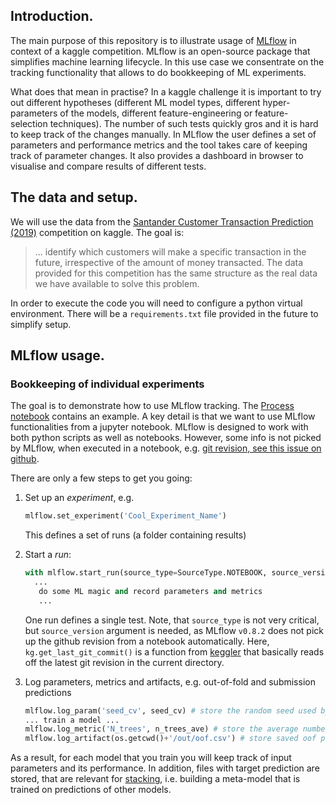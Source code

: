 ## Introduction.

The main purpose of this repository is to illustrate usage of [MLflow](https://mlflow.org/)
in context of a kaggle competition.
MLflow is an open-source package that simplifies machine learning lifecycle.
In this use case we consentrate on the tracking functionality
that allows to do bookkeeping of ML experiments.

What does that mean in practise?
In a kaggle challenge it is important to try out different hypotheses
(different ML model types, different hyper-parameters of the models,
different feature-engineering or feature-selection techniques).
The number of such tests quickly gros and it is hard to keep track of the changes manually.
In MLflow the user defines a set of parameters and performance metrics
and the tool takes care of keeping track of parameter changes.
It also provides a dashboard in browser to visualise and compare results of different tests.

## The data and setup.

We will use the data from the 
[Santander Customer Transaction Prediction (2019)](https://www.kaggle.com/c/santander-customer-transaction-prediction)
competition on kaggle.
The goal is:

> ... identify which customers will make a specific transaction in the future, irrespective of the amount of money transacted. The data provided for this competition has the same structure as the real data we have available to solve this problem.

In order to execute the code you will need to configure a python virtual environment.
There will be a `requirements.txt` file provided in the future to simplify setup.

## MLflow usage.

### Bookkeeping of individual experiments

The goal is to demonstrate how to use MLflow tracking. 
The [Process notebook](../Process.ipynb) contains an example.
A key detail is that we want to use MLflow functionalities from a jupyter notebook.
MLflow is designed to work with both python scripts as well as notebooks.
However, some info is not picked by MLflow, when executed in a notebook,
e.g. [git revision, see this issue on github](https://github.com/mlflow/mlflow/issues/973).

There are only a few steps to get you going:

1. Set up an _experiment_, e.g. 
    ```python
    mlflow.set_experiment('Cool_Experiment_Name')
    ```
    This defines a set of runs (a folder containing results)
  
2. Start a _run_:
    ```python
    with mlflow.start_run(source_type=SourceType.NOTEBOOK, source_version=kg.get_last_git_commit())
      ...
       do some ML magic and record parameters and metrics
       ...
     ```
    One run defines a single test.
    Note, that `source_type` is not very critical, but `source_version` argument is needed,
    as MLflow `v0.8.2` does not pick up the github revision from a notebook automatically.
    Here, `kg.get_last_git_commit()` is a function from [keggler](https://github.com/mlisovyi/Keggler)
    that basically reads off the latest git revision in the current directory.
    
3. Log parameters, metrics and artifacts, e.g. out-of-fold and submission predictions
    ```python
    mlflow.log_param('seed_cv', seed_cv) # store the random seed used by the model
    ... train a model ...
   mlflow.log_metric('N_trees', n_trees_ave) # store the average number of trees
   mlflow.log_artifact(os.getcwd()+'/out/oof.csv') # store saved oof predictions on the training data
   ```

As a result, for each model that you train you will keep track of input parameters and its performance.
In addition, files with target prediction are stored, that are relevant for [stacking](http://blog.kaggle.com/2017/06/15/stacking-made-easy-an-introduction-to-stacknet-by-competitions-grandmaster-marios-michailidis-kazanova/),
i.e. building a meta-model that is trained on predictions of other models.

### 
